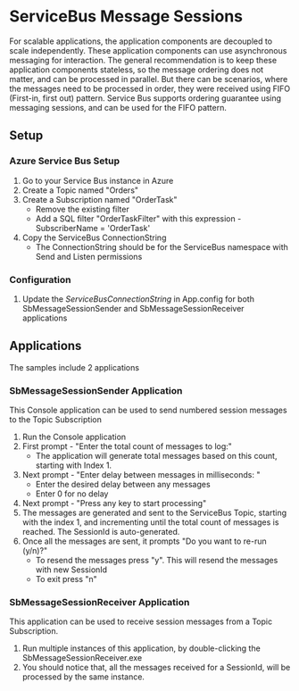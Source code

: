 # ServiceBus Message Sessions

For scalable applications, the application components are decoupled to scale independently. These application components can use asynchronous messaging for interaction. The general recommendation is to keep these application components stateless, so the message ordering does not matter, and can be processed in parallel. 
But there can be scenarios, where the messages need to be processed in order, they were received using FIFO (First-in, first out) pattern. Service Bus supports ordering guarantee using messaging sessions, and can be used for the FIFO pattern.

## Setup

### Azure Service Bus Setup

1. Go to your Service Bus instance in Azure
2. Create a Topic named "Orders"
3. Create a Subscription named "OrderTask"
    * Remove the existing filter
    * Add a SQL filter "OrderTaskFilter" with this expression - SubscriberName = 'OrderTask'
4. Copy the ServiceBus ConnectionString
    * The ConnectionString should be for the ServiceBus namespace with Send and Listen permissions

### Configuration

1. Update the *ServiceBusConnectionString* in App.config for both SbMessageSessionSender and SbMessageSessionReceiver applications

## Applications

The samples include 2 applications

### SbMessageSessionSender Application

This Console application can be used to send numbered session messages to the Topic Subscription

1. Run the Console application
2. First prompt - "Enter the total count of messages to log:"
    * The application will generate total messages based on this count, starting with Index 1.
3. Next prompt - "Enter delay between messages in milliseconds: "
    * Enter the desired delay between any messages
    * Enter 0 for no delay
4. Next prompt - "Press any key to start processing"
5. The messages are generated and sent to the ServiceBus Topic, starting with the index 1, and incrementing until the total count of messages is reached. The SessionId is auto-generated.
6. Once all the messages are sent, it prompts "Do you want to re-run (y/n)?"
    * To resend the messages press "y". This will resend the messages with new SessionId
    * To exit press "n"

### SbMessageSessionReceiver Application

This application can be used to receive session messages from a Topic Subscription. 

1. Run multiple instances of this application, by double-clicking the SbMessageSessionReceiver.exe
2. You should notice that, all the messages received for a SessionId, will be processed by the same instance.
